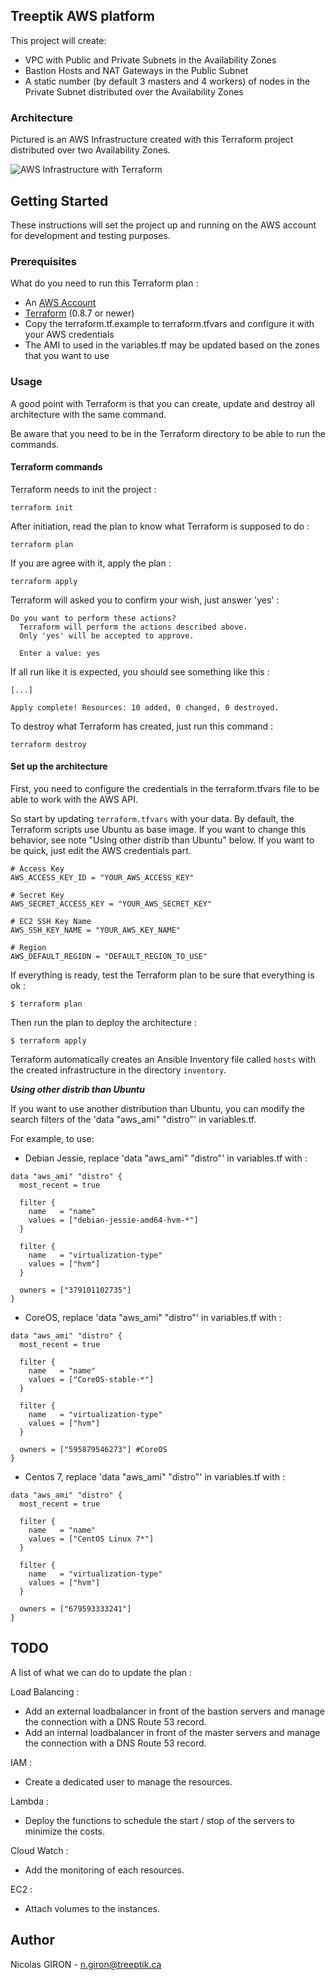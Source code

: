 ## Treeptik AWS platform

This project will create:
*   VPC with Public and Private Subnets in the Availability Zones
*   Bastion Hosts and NAT Gateways in the Public Subnet
*   A static number (by default 3 masters and 4 workers) of nodes in the Private Subnet distributed over the Availability Zones

### Architecture

Pictured is an AWS Infrastructure created with this Terraform project distributed over two Availability Zones.

![AWS Infrastructure with Terraform](https://github.com/kubernetes-incubator/kubespray/blob/master/contrib/terraform/aws/docs/aws_kubespray.png)

## Getting Started

These instructions will set the project up and running on the AWS account for development and testing purposes.

### Prerequisites

What do you need to run this Terraform plan :

*   An [AWS Account](https://aws.amazon.com/)
*   [Terraform](https://www.terraform.io/) (0.8.7 or newer)
*   Copy the terraform.tf.example to terraform.tfvars and configure it with your AWS credentials
*   The AMI to used in the variables.tf may be updated based on the zones that you want to use

### Usage

A good point with Terraform is that you can create, update and destroy all architecture with the same command.

Be aware that you need to be in the Terraform directory to be able to run the commands.

#### Terraform commands

Terraform needs to init the project :

```
terraform init
```

After initiation, read the plan to know what Terraform is supposed to do :

```
terraform plan
```

If you are agree with it, apply the plan :

```
terraform apply
```

Terraform will asked you to confirm your wish, just answer 'yes' :

```
Do you want to perform these actions?
  Terraform will perform the actions described above.
  Only 'yes' will be accepted to approve.

  Enter a value: yes
```

If all run like it is expected, you should see something like this :

```
[...]

Apply complete! Resources: 10 added, 0 changed, 0 destroyed.
```

To destroy what Terraform has created, just run this command :

```
terraform destroy
```

#### Set up the architecture

First, you need to configure the credentials in the terraform.tfvars file to be able to work with the AWS API.

So start by updating `terraform.tfvars` with your data. By default, the Terraform scripts use Ubuntu as base image. If you want to change this behavior, see note "Using other distrib than Ubuntu" below.
If you want to be quick, just edit the AWS credentials part.

```
# Access Key
AWS_ACCESS_KEY_ID = "YOUR_AWS_ACCESS_KEY"

# Secret Key
AWS_SECRET_ACCESS_KEY = "YOUR_AWS_SECRET_KEY"

# EC2 SSH Key Name
AWS_SSH_KEY_NAME = "YOUR_AWS_KEY_NAME"

# Region
AWS_DEFAULT_REGION = "DEFAULT_REGION_TO_USE"
```

If everything is ready, test the Terraform plan to be sure that everything is ok :

```
$ terraform plan
```

Then run the plan to deploy the architecture :

```
$ terraform apply
```

Terraform automatically creates an Ansible Inventory file called `hosts` with the created infrastructure in the directory `inventory`.

***Using other distrib than Ubuntu***

If you want to use another distribution than Ubuntu, you can modify the search filters of the 'data "aws_ami" "distro"' in variables.tf.

For example, to use:

-   Debian Jessie, replace 'data "aws_ami" "distro"' in variables.tf with :

```
data "aws_ami" "distro" {
  most_recent = true

  filter {
    name   = "name"
    values = ["debian-jessie-amd64-hvm-*"]
  }

  filter {
    name   = "virtualization-type"
    values = ["hvm"]
  }

  owners = ["379101102735"]
}
```

-   CoreOS, replace 'data "aws_ami" "distro"' in variables.tf with :

```
data "aws_ami" "distro" {
  most_recent = true

  filter {
    name   = "name"
    values = ["CoreOS-stable-*"]
  }

  filter {
    name   = "virtualization-type"
    values = ["hvm"]
  }

  owners = ["595879546273"] #CoreOS
}
```

-   Centos 7, replace 'data "aws_ami" "distro"' in variables.tf with :

```
data "aws_ami" "distro" {
  most_recent = true

  filter {
    name   = "name"
    values = ["CentOS Linux 7*"]
  }

  filter {
    name   = "virtualization-type"
    values = ["hvm"]
  }

  owners = ["679593333241"]
}
```

## TODO

A list of what we can do to update the plan :

Load Balancing :
*   Add an external loadbalancer in front of the bastion servers and manage the connection with a DNS Route 53 record.
*   Add an internal loadbalancer in front of the master servers and manage the connection with a DNS Route 53 record.

IAM :
*   Create a dedicated user to manage the resources.

Lambda :
*   Deploy the functions to schedule the start / stop of the servers to minimize the costs.

Cloud Watch :
*   Add the monitoring of each resources.

EC2 :
*   Attach volumes to the instances.

## Author

Nicolas GIRON - n.giron@treeptik.ca
